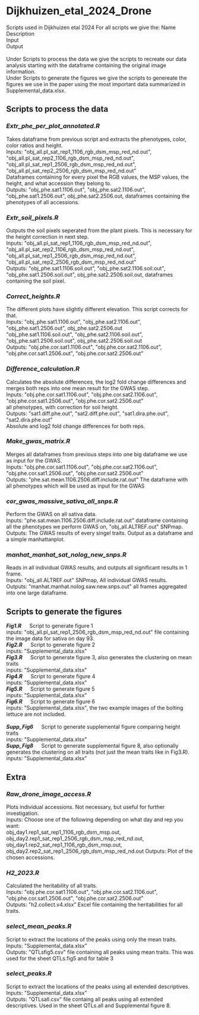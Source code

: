 # Dijkhuizen_etal_2024_Drone
Scripts used in Dijkhuizen etal 2024
For all scripts we give the:
Name<br>
Description<br>
Input<br>
Output<br>
<br>
Under Scripts to process the data we give the scripts to recreate our data analysis starting with the dataframe containing the original image information. <br>
Under Scripts to generate the figures we give the scripts to genereate the figures we use in the paper using the most important data summarized in Supplemental_data.xlsx. <br>

## Scripts to process the data
### *Extr_phe_per_plot_annotated.R*
Takes dataframe from previous script and extracts the phenotypes, color, color ratios and height.<br>
Inputs: "obj_all.pl_sat_rep1_1106_rgb_dsm_msp_red_nd.out", "obj_all.pl_sat_rep2_1106_rgb_dsm_msp_red_nd.out",<br> "obj_all.pl_sat_rep1_2506_rgb_dsm_msp_red_nd.out", "obj_all.pl_sat_rep2_2506_rgb_dsm_msp_red_nd.out" <br>
Dataframes containing for every pixel the RGB values, the MSP values, the height, and what accession they belong to. <br>
Outputs: "obj_phe.sat1.1106.out", "obj_phe.sat2.1106.out", "obj_phe.sat1.2506.out", obj_phe.sat2.2506.out, dataframes containing the phenotypes of all accessions.

### *Extr_soil_pixels.R*
Outputs the soil pixels seperated from the plant pixels. This is necessary for the height correction in next step. <br>
Inputs: "obj_all.pl_sat_rep1_1106_rgb_dsm_msp_red_nd.out", "obj_all.pl_sat_rep2_1106_rgb_dsm_msp_red_nd.out",<br> "obj_all.pl_sat_rep1_2506_rgb_dsm_msp_red_nd.out", "obj_all.pl_sat_rep2_2506_rgb_dsm_msp_red_nd.out" <br>
Outputs: "obj_phe.sat1.1106.soil.out", "obj_phe.sat2.1106.soil.out", "obj_phe.sat1.2506.soil.out", obj_phe.sat2.2506.soil.out, dataframes containing the soil pixel. <br>

### *Correct_heights.R*
The different plots have slightly different elevation. This script corrects for that. <br>
Inputs: "obj_phe.sat1.1106.out", "obj_phe.sat2.1106.out", "obj_phe.sat1.2506.out", obj_phe.sat2.2506.out <br>
"obj_phe.sat1.1106.soil.out", "obj_phe.sat2.1106.soil.out", "obj_phe.sat1.2506.soil.out", obj_phe.sat2.2506.soil.out <br>
Outputs: "obj.phe.cor.sat1.1106.out", "obj.phe.cor.sat2.1106.out", "obj.phe.cor.sat1.2506.out", "obj.phe.cor.sat2.2506.out"

### *Difference_calculation.R*
Calculates the absolute differences, the log2 fold change differences and merges both reps into one mean result for the GWAS step. <br>
Inputs: "obj.phe.cor.sat1.1106.out", "obj.phe.cor.sat2.1106.out", "obj.phe.cor.sat1.2506.out", "obj.phe.cor.sat2.2506.out" <br>
all phenotypes, with correction for soil height. <br>
Outputs: "sat1.diff.phe.out", "sat2.diff.phe.out", "sat1.dira.phe.out", "sat2.dira.phe.out" <br>
Absolute and log2 fold change differences for both reps.

### *Make_gwas_matrix.R*
Merges all dataframes from previous steps into one big dataframe we use as input for the GWAS. <br>
Inputs: "obj.phe.cor.sat1.1106.out", "obj.phe.cor.sat2.1106.out", "obj.phe.cor.sat1.2506.out", "obj.phe.cor.sat2.2506.out"<br>
Outputs: "phe.sat.mean.1106.2506.diff.include.rat.out" The dataframe with all phenotypes which will be used as input for the GWAS <br>

### *cor_gwas_massive_sativa_all_snps.R*
Perform the GWAS on all sativa data.<br>
Inputs: "phe.sat.mean.1106.2506.diff.include.rat.out" dataframe containing all the phenotypes we perform GWAS on, "obj_all.ALTREF.out" SNPmap. <br>
Outputs: The GWAS results of every singel traits. Output as a dataframe and a simple manhattanplot.

### *manhat_manhat_sat_nolog_new_snps.R* 
Reads in all individual GWAS results, and outputs all significant results in 1 frame. <br>
Inputs: "obj_all.ALTREF.out" SNPmap, All individual GWAS results. <br>
Outputs: "manhat.manhat.nolog.saw.new.snps.out" all frames aggregated into one large dataframe.

## Scripts to generate the figures
***Fig1.R*** &emsp; Script to generate figure 1<br>
inputs: "obj_all.pl_sat_rep1_2506_rgb_dsm_msp_red_nd.out" file containing the image data for sativa on day 93.<br>
***Fig2.R*** &emsp; Script to generate figure 2<br>
inputs: "Supplemental_data.xlsx" <br>
***Fig3.R*** &emsp; Script to generate figure 3, also generates the clustering on mean traits<br>
inputs: "Supplemental_data.xlsx" <br>
***Fig4.R*** &emsp; Script to generate figure 4<br>
inputs: "Supplemental_data.xlsx" <br>
***Fig5.R*** &emsp; Script to generate figure 5<br>
inputs: "Supplemental_data.xlsx" <br>
***Fig6.R*** &emsp; Script to generate figure 6<br>
inputs: "Supplemental_data.xlsx", the two example images of the bolting lettuce are not included. <br>
<br>
***Supp_Fig6*** &emsp; Script to generate supplemental figure comparing height traits<br>
inputs: "Supplemental_data.xlsx" <br>
***Supp_Fig8*** &emsp; Script to generate supplemental figure 8, also optionally generates the clustering on all traits (not just the mean traits like in Fig3.R). <br>
inputs: "Supplemental_data.xlsx" <br>

## Extra
### *Raw_drone_image_access.R*
Plots individual accessions. Not necessary, but useful for further investigation. <br>
Inputs: Choose one of the following depending on what day and rep you want: <br>
obj_day1.rep1_sat_rep1_1106_rgb_dsm_msp.out, obj_day2.rep1_sat_rep1_2506_rgb_dsm_msp_red_nd.out, obj_day1.rep2_sat_rep1_1106_rgb_dsm_msp.out, obj_day2.rep2_sat_rep1_2506_rgb_dsm_msp_red_nd.out
Outputs: Plot of the chosen accessions.

### *H2_2023.R*
Calculated the heritability of all traits. <br>
Inputs: "obj.phe.cor.sat1.1106.out", "obj.phe.cor.sat2.1106.out", "obj.phe.cor.sat1.2506.out", "obj.phe.cor.sat2.2506.out"<br>
Outputs: "h2.collect.v4.xlsx" Excel file containing the heritabilities for all traits.

### *select_mean_peaks.R*
Script to extract the locations of the peaks using only the mean traits.<br>
Inputs: "Supplemental_data.xlsx" <br>
Outputs: "QTLsfig5.csv" file containing all peaks using mean traits. This was used for the sheet QTLs.fig5 and for table 3

### *select_peaks.R*
Script to extract the locations of the peaks using all extended descriptives. <br>
Inputs: "Supplemental_data.xlsx" <br>
Outputs: "QTLsall.csv" file containg all peaks using all extended descriptives. Used in the sheet QTLs.all and Supplemental figure 8.



